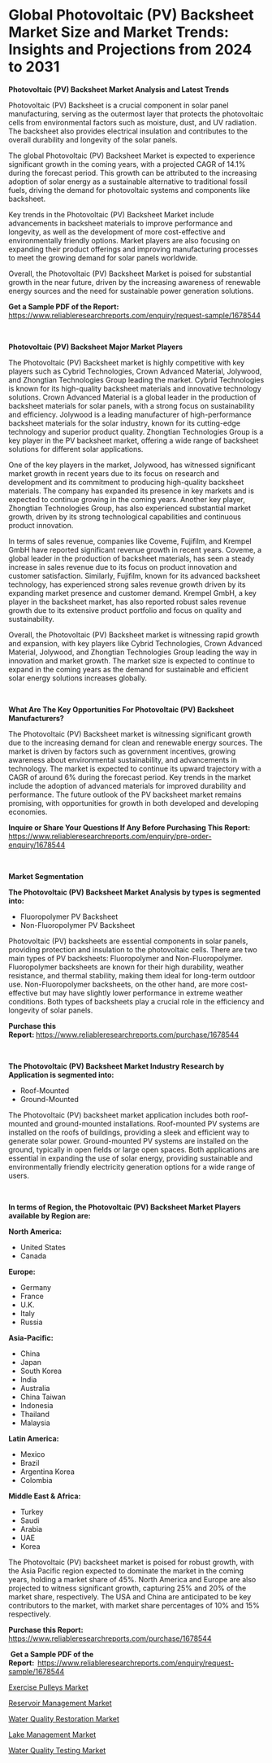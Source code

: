 <p><h1>Global Photovoltaic (PV) Backsheet Market Size and Market Trends: Insights and Projections from 2024 to 2031</h1></p><p><strong>Photovoltaic (PV) Backsheet Market Analysis and Latest Trends</strong></p>
<p><p>Photovoltaic (PV) Backsheet is a crucial component in solar panel manufacturing, serving as the outermost layer that protects the photovoltaic cells from environmental factors such as moisture, dust, and UV radiation. The backsheet also provides electrical insulation and contributes to the overall durability and longevity of the solar panels.</p><p>The global Photovoltaic (PV) Backsheet Market is expected to experience significant growth in the coming years, with a projected CAGR of 14.1% during the forecast period. This growth can be attributed to the increasing adoption of solar energy as a sustainable alternative to traditional fossil fuels, driving the demand for photovoltaic systems and components like backsheet.</p><p>Key trends in the Photovoltaic (PV) Backsheet Market include advancements in backsheet materials to improve performance and longevity, as well as the development of more cost-effective and environmentally friendly options. Market players are also focusing on expanding their product offerings and improving manufacturing processes to meet the growing demand for solar panels worldwide.</p><p>Overall, the Photovoltaic (PV) Backsheet Market is poised for substantial growth in the near future, driven by the increasing awareness of renewable energy sources and the need for sustainable power generation solutions.</p></p>
<p><strong>Get a Sample PDF of the Report:&nbsp;</strong> <a href="https://www.reliableresearchreports.com/enquiry/request-sample/1678544">https://www.reliableresearchreports.com/enquiry/request-sample/1678544</a></p>
<p>&nbsp;</p>
<p><strong>Photovoltaic (PV) Backsheet Major Market Players</strong></p>
<p><p>The Photovoltaic (PV) Backsheet market is highly competitive with key players such as Cybrid Technologies, Crown Advanced Material, Jolywood, and Zhongtian Technologies Group leading the market. Cybrid Technologies is known for its high-quality backsheet materials and innovative technology solutions. Crown Advanced Material is a global leader in the production of backsheet materials for solar panels, with a strong focus on sustainability and efficiency. Jolywood is a leading manufacturer of high-performance backsheet materials for the solar industry, known for its cutting-edge technology and superior product quality. Zhongtian Technologies Group is a key player in the PV backsheet market, offering a wide range of backsheet solutions for different solar applications.</p><p>One of the key players in the market, Jolywood, has witnessed significant market growth in recent years due to its focus on research and development and its commitment to producing high-quality backsheet materials. The company has expanded its presence in key markets and is expected to continue growing in the coming years. Another key player, Zhongtian Technologies Group, has also experienced substantial market growth, driven by its strong technological capabilities and continuous product innovation.</p><p>In terms of sales revenue, companies like Coveme, Fujifilm, and Krempel GmbH have reported significant revenue growth in recent years. Coveme, a global leader in the production of backsheet materials, has seen a steady increase in sales revenue due to its focus on product innovation and customer satisfaction. Similarly, Fujifilm, known for its advanced backsheet technology, has experienced strong sales revenue growth driven by its expanding market presence and customer demand. Krempel GmbH, a key player in the backsheet market, has also reported robust sales revenue growth due to its extensive product portfolio and focus on quality and sustainability.</p><p>Overall, the Photovoltaic (PV) Backsheet market is witnessing rapid growth and expansion, with key players like Cybrid Technologies, Crown Advanced Material, Jolywood, and Zhongtian Technologies Group leading the way in innovation and market growth. The market size is expected to continue to expand in the coming years as the demand for sustainable and efficient solar energy solutions increases globally.</p></p>
<p>&nbsp;</p>
<p><strong>What Are The Key Opportunities For Photovoltaic (PV) Backsheet Manufacturers?</strong></p>
<p><p>The Photovoltaic (PV) Backsheet market is witnessing significant growth due to the increasing demand for clean and renewable energy sources. The market is driven by factors such as government incentives, growing awareness about environmental sustainability, and advancements in technology. The market is expected to continue its upward trajectory with a CAGR of around 6% during the forecast period. Key trends in the market include the adoption of advanced materials for improved durability and performance. The future outlook of the PV backsheet market remains promising, with opportunities for growth in both developed and developing economies.</p></p>
<p><strong>Inquire or Share Your Questions If Any Before Purchasing This Report:</strong> <a href="https://www.reliableresearchreports.com/enquiry/pre-order-enquiry/1678544">https://www.reliableresearchreports.com/enquiry/pre-order-enquiry/1678544</a></p>
<p>&nbsp;</p>
<p><strong>Market Segmentation</strong></p>
<p><strong>The Photovoltaic (PV) Backsheet Market Analysis by types is segmented into:</strong></p>
<p><ul><li>Fluoropolymer PV Backsheet</li><li>Non-Fluoropolymer PV Backsheet</li></ul></p>
<p><p>Photovoltaic (PV) backsheets are essential components in solar panels, providing protection and insulation to the photovoltaic cells. There are two main types of PV backsheets: Fluoropolymer and Non-Fluoropolymer. Fluoropolymer backsheets are known for their high durability, weather resistance, and thermal stability, making them ideal for long-term outdoor use. Non-Fluoropolymer backsheets, on the other hand, are more cost-effective but may have slightly lower performance in extreme weather conditions. Both types of backsheets play a crucial role in the efficiency and longevity of solar panels.</p></p>
<p><strong>Purchase this Report:&nbsp;</strong><a href="https://www.reliableresearchreports.com/purchase/1678544">https://www.reliableresearchreports.com/purchase/1678544</a></p>
<p>&nbsp;</p>
<p><strong>The Photovoltaic (PV) Backsheet Market Industry Research by Application is segmented into:</strong></p>
<p><ul><li>Roof-Mounted</li><li>Ground-Mounted</li></ul></p>
<p><p>The Photovoltaic (PV) backsheet market application includes both roof-mounted and ground-mounted installations. Roof-mounted PV systems are installed on the roofs of buildings, providing a sleek and efficient way to generate solar power. Ground-mounted PV systems are installed on the ground, typically in open fields or large open spaces. Both applications are essential in expanding the use of solar energy, providing sustainable and environmentally friendly electricity generation options for a wide range of users.</p></p>
<p>&nbsp;</p>
<p><strong>In terms of Region, the Photovoltaic (PV) Backsheet Market Players available by Region are:</strong></p>
<p>
    <p> <strong> North America: </strong>
        <ul>
            <li>United States</li>
            <li>Canada</li>
        </ul>
        </p> 
    <p> <strong> Europe: </strong>
        <ul>
            <li>Germany</li>
            <li>France</li>
            <li>U.K.</li>
            <li>Italy</li>
            <li>Russia</li>
        </ul>
        </p> 
    <p> <strong> Asia-Pacific: </strong>
        <ul>
            <li>China</li>
            <li>Japan</li>
            <li>South Korea</li>
            <li>India</li>
            <li>Australia</li>
            <li>China Taiwan</li>
            <li>Indonesia</li>
            <li>Thailand</li>
            <li>Malaysia</li>
        </ul>
        </p> 
    <p> <strong> Latin America: </strong>
        <ul>
            <li>Mexico</li>
            <li>Brazil</li>
            <li>Argentina Korea</li>
            <li>Colombia</li>
        </ul>
        </p> 
    <p> <strong> Middle East & Africa: </strong>
        <ul>
            <li>Turkey</li>
            <li>Saudi</li>
            <li>Arabia</li>
            <li>UAE</li>
            <li>Korea</li>
        </ul>
    </p>
    </p>
<p><p>The Photovoltaic (PV) backsheet market is poised for robust growth, with the Asia Pacific region expected to dominate the market in the coming years, holding a market share of 45%. North America and Europe are also projected to witness significant growth, capturing 25% and 20% of the market share, respectively. The USA and China are anticipated to be key contributors to the market, with market share percentages of 10% and 15% respectively.</p></p>
<p><strong>Purchase this Report: </strong><a href="https://www.reliableresearchreports.com/purchase/1678544">https://www.reliableresearchreports.com/purchase/1678544</a></p>
<p>&nbsp;<strong>Get a Sample PDF of the Report:&nbsp;&nbsp;</strong><a href="https://www.reliableresearchreports.com/enquiry/request-sample/1678544">https://www.reliableresearchreports.com/enquiry/request-sample/1678544</a></p>
<p><strong></strong></p>
<p><p><a href="https://github.com/Sherrillcrooksxa8i18ucf2m/Market-Research-Report-List-1/blob/main/exercise-pulleys-market.md">Exercise Pulleys Market</a></p><p><a href="https://medium.com/@lolitanader/reservoir-management-market-analysis-and-sze-forecasted-for-period-from-2024-to-2031-91473114f082">Reservoir Management Market</a></p><p><a href="https://medium.com/p/03b913bd625f/edit">Water Quality Restoration Market</a></p><p><a href="https://medium.com/@lolitanader/lake-management-market-size-cagr-trends-2024-2030-245024ab9208">Lake Management Market</a></p><p><a href="https://medium.com/@lolitanader/water-quality-testing-market-analysis-and-sze-forecasted-for-period-from-2024-to-2031-9fdd4fa87066">Water Quality Testing Market</a></p></p>